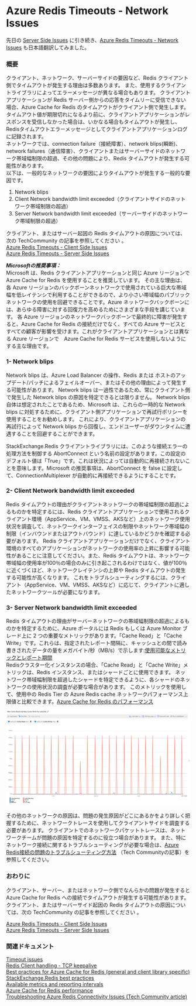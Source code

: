 # Azure Redis Timeouts - Network Issues


先日の [Server Side Issues](https://yonehub.y10e.com/2021/01/20/redistimeoutserversideissue/) に引き続き、[Azure Redis Timeouts - Network Issues](https://techcommunity.microsoft.com/t5/azure-paas-blog/azure-redis-timeouts-network-issues/ba-p/2022222) も日本語翻訳してみました。
### 概要
クライアント、ネットワーク、サーバーサイドの要因など、Redis クライアント側でタイムアウトが発生する理由は多数あります。
また、使用するクライアントライブラリによってエラーメッセージが異なる場合もあります。
クライアントアプリケーションが Redis サーバー側からの応答をタイムリーに受信できない場合、Azure Cache for Redis のタイムアウトがクライアント側で発生します。
タイムアウト値が期限切れになるより前に、クライアントアプリケーションがレスポンスを受信しなかった場合は、いかなる場合もタイムアウトが発生し、Redisタイムアウトエラーメッセージとしてクライアントアプリケーションログに記録されます。   
ネットワークでは、connection failure（接続障害）、network blips(瞬断)、network failures（通信障害）、クライアントまたはサーバーサイドのネットワーク帯域幅制限の超過、その他の問題により、Redis タイムアウトが発生する可能性があります。   
以下は、一般的なネットワークの要因によりタイムアウトが発生する一般的な要因です。

1. Network blips
2. Client Network bandwidth limit exceeded（クライアントサイドのネットワーク帯域制限の超過）
3. Server Network bandwidth limit exceeded（サーバーサイドのネットワーク帯域制限の超過）

クライアント、またはサーバー起因の Redis タイムアウトの原因については、次の TechCommunity の記事を参照してください 。<br>
[Azure Redis Timeouts - Client Side Issues](https://techcommunity.microsoft.com/t5/azure-paas-blog/azure-redis-timeouts-client-side-issues/ba-p/2022203)<br>
[Azure Redis Timeouts - Server Side Issues](https://techcommunity.microsoft.com/t5/azure-paas-blog/azure-redis-timeouts-server-side-issues/ba-p/2022202)

***Microsoftの推奨事項：*** <br>
Microsoft は、Redis クライアントアプリケーションと同じ Azure リージョンで Azure Cache for Redis を使用することを推奨しています。
その主な理由は、各 Azure リージョンのバックボーンネットワークで使用されている巨大な帯域幅を低レイテンシで利用することができるので、より小さい帯域幅のパブリックネットワークの使用を回避できることです。Azure ネットワークバックボーンには、あらゆる障害に対する回復力を高めるためにさまざまな手段を講じています。 各 Azure リージョンのネットワークバックボーンで最終的に障害が発生すると、Azure Cache for Redis の接続だけでなく、すべての Azure サービスとすべての顧客が影響を受けます。これがクライアントアプリケーションとは異なる Azure リージョンで　Azure Cache for Redis サービスを使用しないようにする主な理由です。

### 1- Network blips
Network blips は、Azure Load Balancer の操作、Redis または ホストのアップデート/パッチによるフェイルオーバー、またはその他の理由によって発生する可能性があります。
Network blips は一過性であるため、常にクライアント側で発生した Network blips の原因を特定できるとは限りません。 
Network blips 自体は想定されたことであるため、Microsoft は、これらの一時的な Network blips に対処するために、クライアント側アプリケーションで再試行ポリシーを使用することをお勧めします。
これにより、クライアントアプリケーションの再試行によって Network blips から回復し、エンドユーザーがダウンタイムに遭遇することを回避することができます。

StackExchange.Redis クライアントライブラリには、このような接続エラーの処理方法を制御する AbortConnect という名前の設定があります。この設定のデフォルト値は「True」です。これは状況によっては自動的に再接続されないことを意味します。Microsoft の推奨事項は、AbortConnect を false に設定して、ConnectionMultiplexer が自動的に再接続できるようにすることです。

### 2- Client Network bandwidth limit exceeded
Redis タイムアウトの理由がクライアントネットワークの帯域幅制限の超過によるものかを特定するには、Redis クライアントアプリケーションで使用されるクライアント環境（AppService、VM、VMSS、AKSなど）上のネットワーク使用状況を調査して、ネットワークインターフェイスの制限やネットワーク帯域幅の制限（インバウンドまたはアウトバウンド）に達しているかどうかを確認する必要があります。
Redis クライアントアプリケーションだけでなく、クライアント環境のすべてのアプリケーションがネットワークの使用率の上昇に影響する可能性があることに注意してください。また、Redis タイムアウトは、ネットワーク帯域幅の使用率が100％の場合のみに引き起こされるわけではなく、値が100％に近くづくほど、ネットワークレイテンシの上昇や Redis タイムアウトの発生する可能性が高くなります。
これをトラブルシューティングするには、クライアント（AppService、VM、VMSS、AKSなど）に応じて、クライアントに適したネットワークツールが必要になります。

### 3- Server Network bandwidth limit exceeded
Redis タイムアウトの理由がサーバーネットワークの帯域幅制限の超過によるものかを特定するために、Azure ポータルには Redis もしくは Azure Monitor ブレード上に 2 つの重要なメトリックがあります。「Cache Read」と「Cache Write」です。これらは、指定されたレポート間隔に、キャッシュとの間で読み書きされたデータの量をメガバイト/秒（MB/s）で示します:[使用可能なメトリックとレポート期間](https://docs.microsoft.com/ja-jp/azure/azure-cache-for-redis/cache-how-to-monitor#available-metrics-and-reporting-intervals)    
Redisクラスター化インスタンスの場合、「Cache Read」と「Cache Write」メトリックは、Redis インスタンス、またはシャードごとに使用できます。 ネットワーク帯域幅制限を超過したシャードを特定できるように、各シャードのネットワークの使用状況の調査が必要な場合があります。
このメトリックを使用して、使用中の Redis Tier の Azure Redis cache ネットワークパフォーマンス上限値と比較できます。[Azure Cache for Redis のパフォーマンス](https://docs.microsoft.com/ja-jp/azure/azure-cache-for-redis/cache-planning-faq#azure-cache-for-redis-performance)

![ReadWrite.png](/img/2021/Jan/RedisNetworkTimeout/ReadWrite.png)

その他のネットワークの原因は、問題の発生原因がどこにあるかをより詳しく把握するために、ネットワークトレースを使用してクライアントサイドを調査する必要があります。
クライアントでのネットワークパケットトレースは、ネットワークチームが問題の原因を特定するのに役立つ場合があります。
また、特にネットワーク接続に関するトラブルシューティングが必要な場合は、[Azure Redis接続の問題のトラブルシューティング方法](https://techcommunity.microsoft.com/t5/azure-paas-blog/troubleshooting-azure-redis-connectivity-issues/ba-p/1450361) （Tech Communityの記事）を参照してください。 

### おわりに
クライアント、サーバー、またはネットワーク側でなんらかの問題が発生すると Azure Cache for Redis への接続でタイムアウトが発生する可能性があります。
クライアント、またはサーバーサイド起因の Redis タイムアウトの原因については、次の TechCommunity の記事を参照してください 。

[Azure Redis Timeouts - Client Side Issues](https://techcommunity.microsoft.com/t5/azure-paas-blog/azure-redis-timeouts-client-side-issues/ba-p/2022203)<br>
[Azure Redis Timeouts - Server Side Issues](https://techcommunity.microsoft.com/t5/azure-paas-blog/azure-redis-timeouts-server-side-issues/ba-p/2022202)

### 関連ドキュメント
[Timeout issues](https://docs.microsoft.com/ja-jp/azure/azure-cache-for-redis/cache-troubleshoot-timeouts)<br>
[Redis Client handling - TCP keepalive](https://redis.io/topics/clients#tcp-keepalive)<br>
[Best practices for Azure Cache for Redis (general and client library specific)](https://docs.microsoft.com/ja-jp/azure/azure-cache-for-redis/cache-best-practices)<br>
[StackExchange.Redis best practices](https://gist.github.com/JonCole/925630df72be1351b21440625ff2671f#file-redis-bestpractices-stackexchange-redis-md)<br>
[Available metrics and reporting intervals](https://docs.microsoft.com/ja-jp/azure/azure-cache-for-redis/cache-how-to-monitor#available-metrics-and-reporting-intervals)<br>
[Azure Cache for Redis performance](https://docs.microsoft.com/ja-jp/azure/azure-cache-for-redis/cache-planning-faq#azure-cache-for-redis-performance)<br>
[Troubleshooting Azure Redis Connectivity Issues (Tech Community article)](https://techcommunity.microsoft.com/t5/azure-paas-blog/troubleshooting-azure-redis-connectivity-issues/ba-p/1450361)<br>